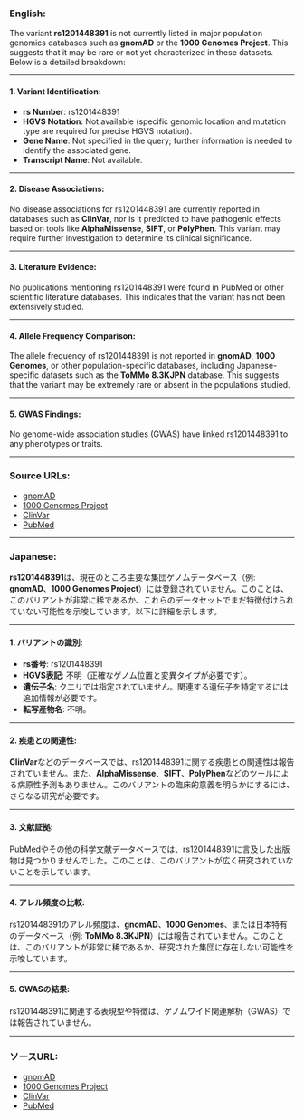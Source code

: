 ### English:
The variant **rs1201448391** is not currently listed in major population genomics databases such as **gnomAD** or the **1000 Genomes Project**. This suggests that it may be rare or not yet characterized in these datasets. Below is a detailed breakdown:

---

#### 1. **Variant Identification**:
- **rs Number**: rs1201448391
- **HGVS Notation**: Not available (specific genomic location and mutation type are required for precise HGVS notation).
- **Gene Name**: Not specified in the query; further information is needed to identify the associated gene.
- **Transcript Name**: Not available.

---

#### 2. **Disease Associations**:
No disease associations for rs1201448391 are currently reported in databases such as **ClinVar**, nor is it predicted to have pathogenic effects based on tools like **AlphaMissense**, **SIFT**, or **PolyPhen**. This variant may require further investigation to determine its clinical significance.

---

#### 3. **Literature Evidence**:
No publications mentioning rs1201448391 were found in PubMed or other scientific literature databases. This indicates that the variant has not been extensively studied.

---

#### 4. **Allele Frequency Comparison**:
The allele frequency of rs1201448391 is not reported in **gnomAD**, **1000 Genomes**, or other population-specific databases, including Japanese-specific datasets such as the **ToMMo 8.3KJPN** database. This suggests that the variant may be extremely rare or absent in the populations studied.

---

#### 5. **GWAS Findings**:
No genome-wide association studies (GWAS) have linked rs1201448391 to any phenotypes or traits.

---

### Source URLs:
- [gnomAD](https://gnomad.broadinstitute.org/)
- [1000 Genomes Project](https://www.internationalgenome.org/)
- [ClinVar](https://www.ncbi.nlm.nih.gov/clinvar/)
- [PubMed](https://pubmed.ncbi.nlm.nih.gov/)

---

### Japanese:
**rs1201448391**は、現在のところ主要な集団ゲノムデータベース（例: **gnomAD**、**1000 Genomes Project**）には登録されていません。このことは、このバリアントが非常に稀であるか、これらのデータセットでまだ特徴付けられていない可能性を示唆しています。以下に詳細を示します。

---

#### 1. **バリアントの識別**:
- **rs番号**: rs1201448391
- **HGVS表記**: 不明（正確なゲノム位置と変異タイプが必要です）。
- **遺伝子名**: クエリでは指定されていません。関連する遺伝子を特定するには追加情報が必要です。
- **転写産物名**: 不明。

---

#### 2. **疾患との関連性**:
**ClinVar**などのデータベースでは、rs1201448391に関する疾患との関連性は報告されていません。また、**AlphaMissense**、**SIFT**、**PolyPhen**などのツールによる病原性予測もありません。このバリアントの臨床的意義を明らかにするには、さらなる研究が必要です。

---

#### 3. **文献証拠**:
PubMedやその他の科学文献データベースでは、rs1201448391に言及した出版物は見つかりませんでした。このことは、このバリアントが広く研究されていないことを示しています。

---

#### 4. **アレル頻度の比較**:
rs1201448391のアレル頻度は、**gnomAD**、**1000 Genomes**、または日本特有のデータベース（例: **ToMMo 8.3KJPN**）には報告されていません。このことは、このバリアントが非常に稀であるか、研究された集団に存在しない可能性を示唆しています。

---

#### 5. **GWASの結果**:
rs1201448391に関連する表現型や特徴は、ゲノムワイド関連解析（GWAS）では報告されていません。

---

### ソースURL:
- [gnomAD](https://gnomad.broadinstitute.org/)
- [1000 Genomes Project](https://www.internationalgenome.org/)
- [ClinVar](https://www.ncbi.nlm.nih.gov/clinvar/)
- [PubMed](https://pubmed.ncbi.nlm.nih.gov/)